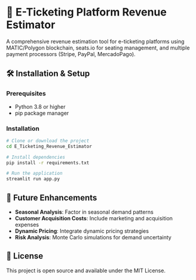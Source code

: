 # 🎫 E-Ticketing Platform Revenue Estimator

A comprehensive revenue estimation tool for e-ticketing platforms using MATIC/Polygon blockchain, seats.io for seating management, and multiple payment processors (Stripe, PayPal, MercadoPago).

## 🛠️ Installation & Setup

### Prerequisites
- Python 3.8 or higher
- pip package manager

### Installation
```bash
# Clone or download the project
cd E_Ticketing_Revenue_Estimator

# Install dependencies
pip install -r requirements.txt

# Run the application
streamlit run app.py
```

## 🔮 Future Enhancements

- **Seasonal Analysis**: Factor in seasonal demand patterns
- **Customer Acquisition Costs**: Include marketing and acquisition expenses
- **Dynamic Pricing**: Integrate dynamic pricing strategies
- **Risk Analysis**: Monte Carlo simulations for demand uncertainty

## 📄 License

This project is open source and available under the MIT License. 